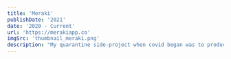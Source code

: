 ```yaml
---
title: 'Meraki'
publishDate: '2021'
date: '2020 - Current'
url: 'https://merakiapp.co'
imgSrc: 'thumbnail_meraki.png'
description: "My quarantine side-project when covid began was to productize the todo list I had built for myself during college. It was an exploration of novel UI and UX methods to elicit feelings of calmness, relaxation, and clarity when approaching the mental taxation of creating lists. Developed for iOS first, following the release I'm working to make this a cross platform experience."
---
```

